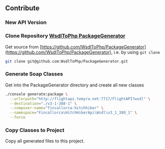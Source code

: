 ## Contribute

### New API Version

### Clone Repository [WsdlToPhp PackageGenerator](https://github.com/WsdlToPhp/PackageGenerator)

Get source from [https://github.com/WsdlToPhp/PackageGenerator](https://github.com/WsdlToPhp/PackageGenerator), i.e. by using `git clone`

```bash
git clone git@github.com:WsdlToPhp/PackageGenerator.git
```

### Generate Soap Classes

Get into the PackageGenerator directory and create all new classes

```bash
./console generate:package \
  --urlorpath="http://flightapi.temyra.net:7717/FlightAPI?wsdl" \
  --destination="./v3-1-388-1" \
  --composer-name="fincallorca-hitchhiker" \
  --namespace="Fincallorca\HitchHikerApi\Wsdl\v3_1_388_1" \
  --force
```

### Copy Classes to Project

Copy all generated files to this project.